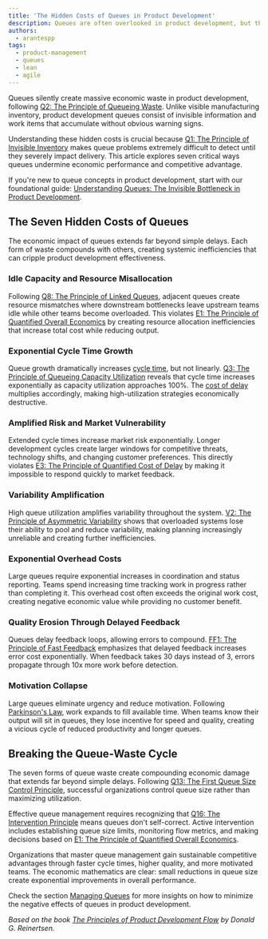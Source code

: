 ```yaml
---
title: 'The Hidden Costs of Queues in Product Development'
description: Queues are often overlooked in product development, but they can create significant economic waste. From longer cycle times and increased risk to diminished quality and motivation, the impact of queues extends beyond simple delays. This article explores the various ways queues undermine efficiency and provides insights on how to minimize their negative effects.
authors:
  - arantespp
tags:
  - product-management
  - queues
  - lean
  - agile
---
```


Queues silently create massive economic waste in product development, following [Q2: The Principle of Queueing Waste](/docs/product/product-development/principles#q2-the-principle-of-queueing-waste-queues-are-the-root-cause-of-the-majority-of-economic-waste-in-product-development). Unlike visible manufacturing inventory, product development queues consist of invisible information and work items that accumulate without obvious warning signs.

Understanding these hidden costs is crucial because [Q1: The Principle of Invisible Inventory](/docs/product/product-development/principles#q1-the-principle-of-invisible-inventory-product-development-inventory-is-physically-and-financially-invisible) makes queue problems extremely difficult to detect until they severely impact delivery. This article explores seven critical ways queues undermine economic performance and competitive advantage.

If you're new to queue concepts in product development, start with our foundational guide: [Understanding Queues: The Invisible Bottleneck in Product Development](/blog/2025/07/23/understanding-queues-the-invisible-bottleneck-in-product-development).

<!-- truncate -->

## The Seven Hidden Costs of Queues

The economic impact of queues extends far beyond simple delays. Each form of waste compounds with others, creating systemic inefficiencies that can cripple product development effectiveness.

### Idle Capacity and Resource Misallocation

Following [Q8: The Principle of Linked Queues](/docs/product/product-development/principles#q8-the-principle-of-linked-queues-adjacent-queues-see-arrival-or-service-variability-depending-on-loading), adjacent queues create resource mismatches where downstream bottlenecks leave upstream teams idle while other teams become overloaded. This violates [E1: The Principle of Quantified Overall Economics](/docs/product/product-development/principles#e1-the-principle-of-quantified-overall-economics-select-actions-based-on-quantified-overall-economic-impact) by creating resource allocation inefficiencies that increase total cost while reducing output.

### Exponential Cycle Time Growth

Queue growth dramatically increases [cycle time](/docs/product/product-development/definitions#cycle-time), but not linearly. [Q3: The Principle of Queueing Capacity Utilization](/docs/product/product-development/principles#q3-the-principle-of-queueing-capacity-utilization-capacity-utilization-increases-queues-exponentially) reveals that cycle time increases exponentially as capacity utilization approaches 100%. The [cost of delay](/docs/product/product-development/definitions#cost-of-delay) multiplies accordingly, making high-utilization strategies economically destructive.

### Amplified Risk and Market Vulnerability

Extended cycle times increase market risk exponentially. Longer development cycles create larger windows for competitive threats, technology shifts, and changing customer preferences. This directly violates [E3: The Principle of Quantified Cost of Delay](/docs/product/product-development/principles#e3-the-principle-of-quantified-cost-of-delay-if-you-only-quantify-one-thing-quantify-the-cost-of-delay) by making it impossible to respond quickly to market feedback.

### Variability Amplification

High queue utilization amplifies variability throughout the system. [V2: The Principle of Asymmetric Variability](/docs/product/product-development/principles#v2-the-principle-of-asymmetric-payoffs-payoff-asymmetries-enable-variability-to-create-economic-value) shows that overloaded systems lose their ability to pool and reduce variability, making planning increasingly unreliable and creating further inefficiencies.

### Exponential Overhead Costs

Large queues require exponential increases in coordination and status reporting. Teams spend increasing time tracking work in progress rather than completing it. This overhead cost often exceeds the original work cost, creating negative economic value while providing no customer benefit.

### Quality Erosion Through Delayed Feedback

Queues delay feedback loops, allowing errors to compound. [FF1: The Principle of Fast Feedback](/docs/product/product-development/principles#ff1-the-principle-of-maximum-economic-influence-focus-control-on-project-and-process-parameters-with-the-highest-economic-influence) emphasizes that delayed feedback increases error cost exponentially. When feedback takes 30 days instead of 3, errors propagate through 10x more work before detection.

### Motivation Collapse

Large queues eliminate urgency and reduce motivation. Following [Parkinson's Law](https://en.wikipedia.org/wiki/Parkinson%27s_law), work expands to fill available time. When teams know their output will sit in queues, they lose incentive for speed and quality, creating a vicious cycle of reduced productivity and longer queues.

## Breaking the Queue-Waste Cycle

The seven forms of queue waste create compounding economic damage that extends far beyond simple delays. Following [Q13: The First Queue Size Control Principle](/docs/product/product-development/principles#q13-the-first-queue-size-control-principle-dont-control-capacity-utilization-control-queue-size), successful organizations control queue size rather than maximizing utilization.

Effective queue management requires recognizing that [Q16: The Intervention Principle](/docs/product/product-development/principles#q16-the-intervention-principle-we-cannot-rely-on-randomness-to-correct-a-random-queue) means queues don't self-correct. Active intervention includes establishing queue size limits, monitoring flow metrics, and making decisions based on [E1: The Principle of Quantified Overall Economics](/docs/product/product-development/principles#e1-the-principle-of-quantified-overall-economics-select-actions-based-on-quantified-overall-economic-impact).

Organizations that master queue management gain sustainable competitive advantages through faster cycle times, higher quality, and more motivated teams. The economic mathematics are clear: small reductions in queue size create exponential improvements in overall performance.

Check the section [Managing Queues](/docs/product/product-development/principles#managing-queues) for more insights on how to minimize the negative effects of queues in product development.

_Based on the book [The Principles of Product Development Flow](https://www.amazon.com/Principles-Product-Development-Flow-Generation-ebook/dp/B00K7OWG7O) by Donald G. Reinertsen._

